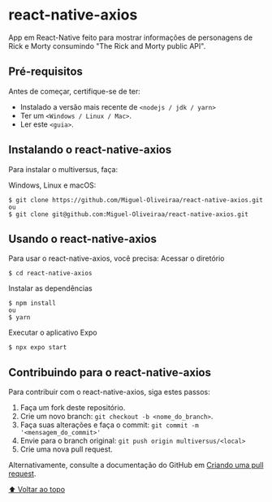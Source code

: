 # react-native-axios
App em React-Native feito para mostrar informações de personagens de Rick e Morty consumindo "The Rick and Morty public API".

## Pré-requisitos

Antes de começar, certifique-se de ter:
* Instalado a versão mais recente de `<nodejs / jdk / yarn>`
* Ter um `<Windows / Linux / Mac>`.
* Ler este `<guia>`.

## Instalando o react-native-axios

Para instalar o multiversus, faça:

Windows, Linux e macOS:
```
$ git clone https://github.com/Miguel-Oliveiraa/react-native-axios.git
ou
$ git clone git@github.com:Miguel-Oliveiraa/react-native-axios.git
```

## Usando o react-native-axios

Para usar o react-native-axios, você precisa:
Acessar o diretório
```
$ cd react-native-axios
```
Instalar as dependências
```
$ npm install
ou
$ yarn
```
Executar o aplicativo Expo
```
$ npx expo start
```
## Contribuindo para o react-native-axios

Para contribuir com o react-native-axios, siga estes passos:

1. Faça um fork deste repositório.
2. Crie um novo branch: `git checkout -b <nome_do_branch>`.
3. Faça suas alterações e faça o commit: `git commit -m '<mensagem_do_commit>'`
4. Envie para o branch original: `git push origin multiversus/<local>`
5. Crie uma nova pull request.

Alternativamente, consulte a documentação do GitHub em [Criando uma pull request](https://help.github.com/en/github/collaborating-with-issues-and-pull-requests/creating-a-pull-request).

[⬆ Voltar ao topo](#multiversus)
